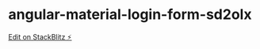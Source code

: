 # angular-material-login-form-sd2olx

[Edit on StackBlitz ⚡️](https://stackblitz.com/edit/angular-material-login-form-sd2olx)